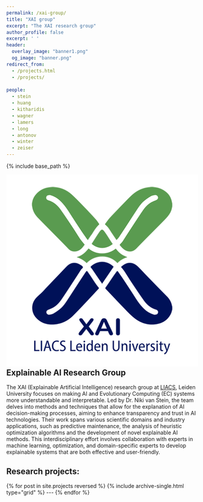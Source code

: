 ```yaml
---
permalink: /xai-group/
title: "XAI group"
excerpt: "The XAI research group"
author_profile: false
excerpt: ' '
header:
  overlay_image: "banner1.png"
  og_image: "banner.png"
redirect_from: 
  - /projects.html
  - /projects/

people:
  - stein
  - huang
  - kitharidis
  - wagner
  - lamers
  - long
  - antonov
  - winter
  - zeiser
---
```


{% include base_path %}
<div class="author__avatar" style="float:left;"> 
  <img src="../img/groups/xai logo-512px.png" class="author__avatar" style="background-color:#FFF">
</div>

<h2>Explainable AI Research Group</h2>

The XAI (Explainable Artificial Intelligence) research group at <a href="https://liacs.leidenuniv.nl" target="_blank">LIACS</a>, Leiden University focuses on making AI and Evolutionary Computing (EC) systems more understandable and interpretable. Led by Dr. Niki van Stein, the team delves into methods and techniques that allow for the explanation of AI decision-making processes, aiming to enhance transparency and trust in AI technologies. Their work spans various scientific domains and industry applications, such as predictive maintenance, the analysis of heuristic optimization algorithms and the development of novel explainable AI methods. This interdisciplinary effort involves collaboration with experts in machine learning, optimization, and domain-specific experts to develop explainable systems that are both effective and user-friendly.

<h2>Research projects:</h2>
<div class="grid__wrapper">
{% for post in site.projects reversed %}
  {% include archive-single.html type="grid" %}
  ---
{% endfor %}
</div>
